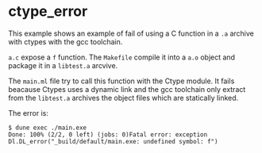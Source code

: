 # ctype_error

This example shows an example of fail of using a C function in a `.a` archive with ctypes with the gcc toolchain.

`a.c` expose a `f` function. The `Makefile` compile it into a `a.o` object and package it in a `libtest.a` arcvive.

The `main.ml` file try to call this function with the Ctype module. It fails beacause Ctypes uses a dynamic link and 
the gcc toolchain only extract from the `libtest.a` archives the object files which are statically linked.

The error is:

```
$ dune exec ./main.exe
Done: 100% (2/2, 0 left) (jobs: 0)Fatal error: exception Dl.DL_error("_build/default/main.exe: undefined symbol: f")
```